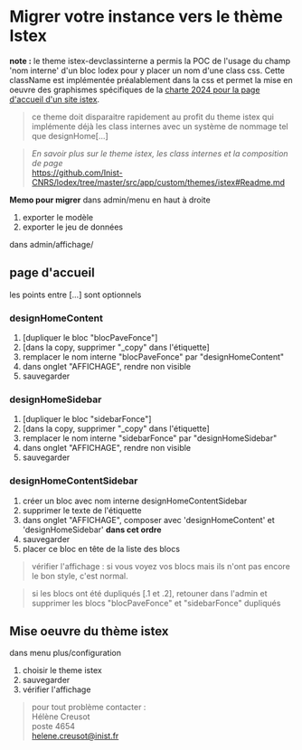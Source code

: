 # Migrer votre instance vers le thème Istex

**note :** le theme istex-devclassinterne a permis la POC de l'usage du champ 'nom interne' d'un bloc lodex pour y placer un nom d'une class css. Cette className est implémentée préalablement dans la css et permet la mise en oeuvre des graphismes spécifiques de la <a href="https://trello.com/c/JuBSQVcH" target="_blank">charte 2024 pour la page d'accueil d'un site istex</a>.

> ce theme doit disparaitre rapidement au profit du theme istex qui implémente déjà les class internes avec un système de nommage tel que designHome[...]

> _En savoir plus sur le theme istex, les class internes et la composition de page_  
> https://github.com/Inist-CNRS/lodex/tree/master/src/app/custom/themes/istex#Readme.md

**Memo pour migrer**
dans admin/menu en haut à droite

1. exporter le modèle
2. exporter le jeu de données

dans admin/affichage/

## page d'accueil

les points entre [...] sont optionnels

### designHomeContent

1. [dupliquer le bloc "blocPaveFonce"]
2. [dans la copy, supprimer "\_copy" dans l'étiquette]
3. remplacer le nom interne "blocPaveFonce" par "designHomeContent"
4. dans onglet "AFFICHAGE", rendre non visible
5. sauvegarder

### designHomeSidebar

1. [dupliquer le bloc "sidebarFonce"]
2. [dans la copy, supprimer "\_copy" dans l'étiquette]
3. remplacer le nom interne "sidebarFonce" par "designHomeSidebar"
4. dans onglet "AFFICHAGE", rendre non visible
5. sauvegarder

### designHomeContentSidebar

1. créer un bloc avec nom interne designHomeContentSidebar
2. supprimer le texte de l'étiquette
3. dans onglet "AFFICHAGE", composer avec 'designHomeContent' et 'designHomeSidebar' **dans cet ordre**
4. sauvegarder
5. placer ce bloc en tête de la liste des blocs

> vérifier l'affichage : si vous voyez vos blocs mais ils n'ont pas encore le bon style, c'est normal.

> si les blocs ont été dupliqués [.1 et .2], retouner dans l'admin et supprimer les blocs "blocPaveFonce" et "sidebarFonce" dupliqués

## Mise oeuvre du thème istex

dans menu plus/configuration

1. choisir le theme istex
2. sauvegarder
3. vérifier l'affichage

> pour tout problème contacter :  
> Hélène Creusot  
> poste 4654  
> helene.creusot@inist.fr
